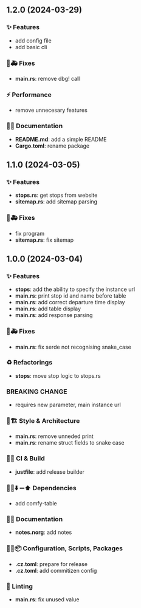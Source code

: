 ## 1.2.0 (2024-03-29)

### ✨ Features

- add config file
- add basic cli

### 🐛🚑️ Fixes

- **main.rs**: remove dbg! call

### ⚡️ Performance

- remove unnecesary features

### 📝💡 Documentation

- **README.md**: add a simple README
- **Cargo.toml**: rename package

## 1.1.0 (2024-03-05)

### ✨ Features

- **stops.rs**: get stops from website
- **sitemap.rs**: add sitemap parsing

### 🐛🚑️ Fixes

- fix program
- **sitemap.rs**: fix sitemap

## 1.0.0 (2024-03-04)

### ✨ Features

- **stops**: add the ability to specify the instance url
- **main.rs**: print stop id and name before table
- **main.rs**: add correct departure time display
- **main.rs**: add table display
- **main.rs**: add response parsing

### 🐛🚑️ Fixes

- **main.rs**: fix serde not recognising snake_case

### ♻️  Refactorings

- **stops**: move stop logic to stops.rs

### BREAKING CHANGE

- requires new parameter, main instance url

### 🎨🏗️ Style & Architecture

- **main.rs**: remove unneded print
- **main.rs**: rename struct fields to snake case

### 💚👷 CI & Build

- **justfile**: add release builder

### 📌➕⬇️ ➖⬆️  Dependencies

- add comfy-table

### 📝💡 Documentation

- **notes.norg**: add notes

### 🔧🔨📦️ Configuration, Scripts, Packages

- **.cz.toml**: prepare for release
- **.cz.toml**: add commitizen config

### 🚨 Linting

- **main.rs**: fix unused value
